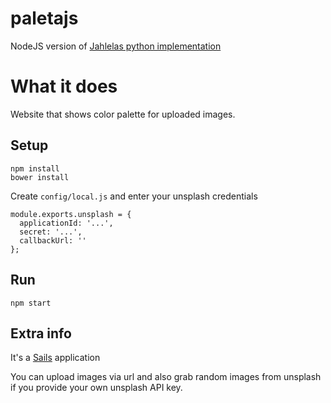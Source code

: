 # paletajs

NodeJS version of [Jahlelas python implementation](https://github.com/jahlela/paleta)

# What it does

Website that shows color palette for uploaded images.

## Setup

    npm install
    bower install

Create `config/local.js` and enter your unsplash credentials

    module.exports.unsplash = {
	  applicationId: '...',
	  secret: '...',
	  callbackUrl: ''
    };



## Run    
    npm start

## Extra info
    
It's a [Sails](http://sailsjs.org) application

You can upload images via url and also grab random images from unsplash if you provide your own unsplash API key.